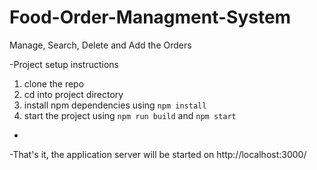 # Food-Order-Managment-System
Manage, Search, Delete and Add the Orders

-Project setup instructions

1. clone the repo
2. cd into project directory
3. install npm dependencies using `npm install`
4. start the project using `npm run build` and `npm start`
-
-That's it, the application server will be started on http://localhost:3000/
